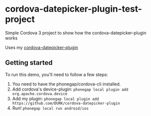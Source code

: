 cordova-datepicker-plugin-test-project
======================================

Simple Cordova 3 project to show how the cordova-datepicker-plugin works

Uses my [cordova-datepicker-plugin](https://github.com/DURK/cordova-datepicker-plugin)

## Getting started
To run this demo, you'll need to follow a few steps:
1. You need to have the phonegap/cordova-cli installed.
2. Add cordova's device-plugin: `phonegap local plugin add org.apache.cordova.device`
3. Add my plugin: `phonegap local plugin add https://github.com/DURK/cordova-datepicker-plugin`
4. Run! `phonegap local run android/ios`
